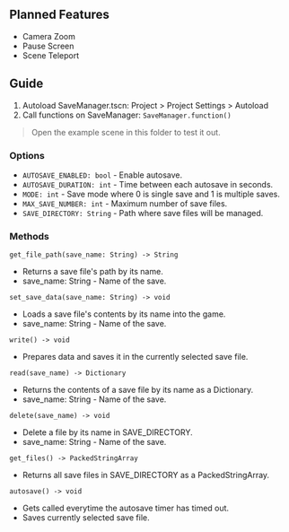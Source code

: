 ## Planned Features
- Camera Zoom
- Pause Screen
- Scene Teleport

## Guide
1. Autoload SaveManager.tscn: Project > Project Settings > Autoload
2. Call functions on SaveManager: ```SaveManager.function()```

> Open the example scene in this folder to test it out.

### Options
- `AUTOSAVE_ENABLED: bool` - Enable autosave.
- `AUTOSAVE_DURATION: int` - Time between each autosave in seconds.
- `MODE: int` - Save mode where 0 is single save and 1 is multiple saves.
- `MAX_SAVE_NUMBER: int` - Maximum number of save files.
- `SAVE_DIRECTORY: String` - Path where save files will be managed.

### Methods
```get_file_path(save_name: String) -> String```
- Returns a save file's path by its name.
- save_name: String - Name of the save.

```set_save_data(save_name: String) -> void```
- Loads a save file's contents by its name into the game.
- save_name: String - Name of the save.

```write() -> void```
- Prepares data and saves it in the currently selected save file.

```read(save_name) -> Dictionary```
- Returns the contents of a save file by its name as a Dictionary.
- save_name: String - Name of the save.

```delete(save_name) -> void```
- Delete a file by its name in SAVE_DIRECTORY.
- save_name: String - Name of the save.

```get_files() -> PackedStringArray```
- Returns all save files in SAVE_DIRECTORY as a PackedStringArray.

```autosave() -> void```
- Gets called everytime the autosave timer has timed out.
- Saves currently selected save file.

